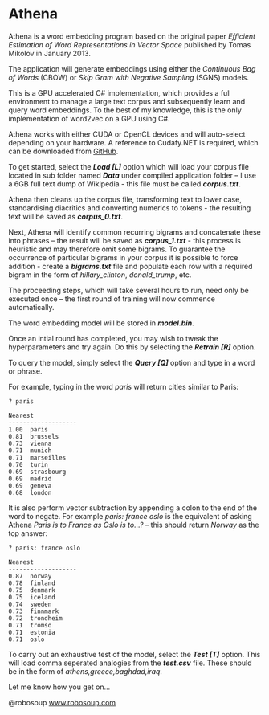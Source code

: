 # Athena

Athena is a word embedding program based on the original paper *Efficient Estimation of Word Representations in Vector Space* published by Tomas Mikolov in January 2013.

The application will generate embeddings using either the *Continuous Bag of Words* (CBOW) or *Skip Gram with Negative Sampling* (SGNS) models.

This is a GPU accelerated C# implementation, which provides a full environment to manage a large text corpus and subsequently learn and query word embeddings. To the best of my knowledge, this is the only implementation of word2vec on a GPU using C#.

Athena works with either CUDA or OpenCL devices and will auto-select depending on your hardware. A reference to Cudafy.NET is required, which can be downloaded from [GitHub](https://github.com/svn2github/cudafy).  

To get started, select the ***Load [L]*** option which will load your corpus file located in sub folder named ***Data*** under compiled application folder – I use a 6GB full text dump of Wikipedia - this file must be called ***corpus.txt***.

Athena then cleans up the corpus file, transforming text to lower case, standardising diacritics and converting numerics to tokens - the resulting text will be saved as ***corpus_0.txt***.

Next, Athena will identify common recurring bigrams and concatenate these into phrases – the result will be saved as ***corpus_1.txt*** - this process is heuristic and may therefore omit some bigrams. To guarantee the occurrence of particular bigrams in your corpus it is possible to force addition - create a ***bigrams.txt*** file and populate each row with a required bigram in the form of *hillary_clinton*, *donald_trump*, etc.

The proceeding steps, which will take several hours to run, need only be executed once – the first round of training will now commence automatically.

The word embedding model will be stored in ***model.bin***.

Once an intial round has completed, you may wish to tweak the hyperparameters and try again. Do this by selecting the ***Retrain [R]*** option.

To query the model, simply select the ***Query [Q]*** option and type in a word or phrase.

For example, typing in the word *paris* will return cities similar to Paris:

```
? paris

Nearest
-------------------
1.00  paris
0.81  brussels
0.73  vienna
0.71  munich
0.71  marseilles
0.70  turin
0.69  strasbourg
0.69  madrid
0.69  geneva
0.68  london
```

It is also perform vector subtraction by appending a colon to the end of the word to negate. For example *paris: france oslo* is the equivalent of asking Athena *Paris is to France as Oslo is to...?* – this should return *Norway* as the top answer:

```
? paris: france oslo

Nearest
-------------------
0.87  norway
0.78  finland
0.75  denmark
0.75  iceland
0.74  sweden
0.73  finnmark
0.72  trondheim
0.71  tromso
0.71  estonia
0.71  oslo
```

To carry out an exhaustive test of the model, select the ***Test [T]*** option. This will load comma seperated analogies from the ***test.csv*** file. These should be in the form of *athens,greece,baghdad,iraq*.

Let me know how you get on...

@robosoup
www.robosoup.com
